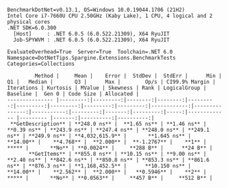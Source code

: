 
    BenchmarkDotNet=v0.13.1, OS=Windows 10.0.19044.1706 (21H2)
    Intel Core i7-7660U CPU 2.50GHz (Kaby Lake), 1 CPU, 4 logical and 2 physical cores
    .NET SDK=6.0.300
      [Host]     : .NET 6.0.5 (6.0.522.21309), X64 RyuJIT
      Job-SPYWVM : .NET 6.0.5 (6.0.522.21309), X64 RyuJIT

    EvaluateOverhead=True  Server=True  Toolchain=.NET 6.0  
    Namespace=DotNetTips.Spargine.Extensions.BenchmarkTests  Categories=Collections  

             Method |     Mean |    Error |  StdDev |  StdErr |      Min |       Q1 |   Median |       Q3 |      Max |        Op/s | CI99.9% Margin | Iterations | Kurtosis | MValue | Skewness | Rank | LogicalGroup | Baseline |  Gen 0 | Code Size | Allocated |
    --------------- |---------:|---------:|--------:|--------:|---------:|---------:|---------:|---------:|---------:|------------:|---------------:|-----------:|---------:|-------:|---------:|-----:|------------- |--------- |-------:|----------:|----------:|
     **GetDescription** | **248.0 ns** |  **1.65 ns** | **1.46 ns** | **0.39 ns** | **243.9 ns** | **247.4 ns** | **248.0 ns** | **249.1 ns** | **249.9 ns** | **4,032,615.9** |       **1.645 ns** |      **14.00** |    **4.768** |  **2.000** |  **-1.2767** |    **1** |            ***** |       **No** | **0.0024** |     **288 B** |      **24 B** |
           **GetItems** | **855.8 ns** | **10.15 ns** | **9.00 ns** | **2.40 ns** | **842.6 ns** | **850.8 ns** | **853.3 ns** | **861.6 ns** | **876.3 ns** | **1,168,452.5** |      **10.150 ns** |      **14.00** |    **2.562** |  **2.000** |   **0.5946** |    **2** |            ***** |       **No** | **0.0563** |     **457 B** |     **512 B** |
